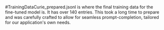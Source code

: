 #TrainingDataCurie_prepared.jsonl is where the final training data for the fine-tuned model is. It has over 140 entries.
This took a long time to prepare and was carefully crafted to allow for seamless prompt-completion, tailored for our application's own needs.

